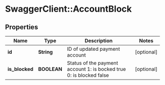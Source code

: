 # SwaggerClient::AccountBlock

## Properties
Name | Type | Description | Notes
------------ | ------------- | ------------- | -------------
**id** | **String** | ID of updated payment account | [optional] 
**is_blocked** | **BOOLEAN** | Status of the payment account  1: is bocked true  0: is blocked false | [optional] 


